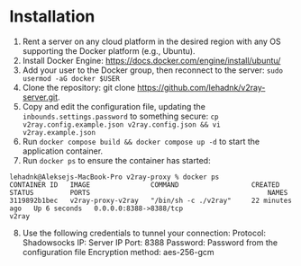 # Installation
1.	Rent a server on any cloud platform in the desired region with any OS supporting the Docker platform (e.g., Ubuntu).
2.	Install Docker Engine: https://docs.docker.com/engine/install/ubuntu/
3.	Add your user to the Docker group, then reconnect to the server: `sudo usermod -aG docker $USER`
4.	Clone the repository: git clone https://github.com/lehadnk/v2ray-server.git.
5.	Copy and edit the configuration file, updating the `inbounds.settings.password` to something secure: `cp v2ray.config.example.json v2ray.config.json && vi v2ray.example.json`
6.	Run `docker compose build && docker compose up -d` to start the application container.
7.	Run `docker ps` to ensure the container has started:
```
lehadnk@Aleksejs-MacBook-Pro v2ray-proxy % docker ps
CONTAINER ID   IMAGE               COMMAND                  CREATED          STATUS         PORTS                                            NAMES
3119892b1bec   v2ray-proxy-v2ray   "/bin/sh -c ./v2ray"     22 minutes ago   Up 6 seconds   0.0.0.0:8388->8388/tcp                           v2ray
```
8. Use the following credentials to tunnel your connection:
Protocol: Shadowsocks
IP: Server IP
Port: 8388
Password: Password from the configuration file
Encryption method: aes-256-gcm 
